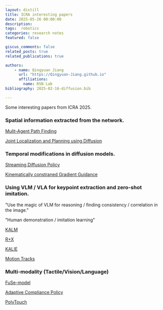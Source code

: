 ```yaml
---
layout: distill
title: ICRA interesting papers
date: 2025-05-26 00:00:00
description: 
tags:  robotics
categories: research notes
featured: false

giscus_comments: false
related_posts: true
related_publications: true

authors:
    - name: Qingyuan Jiang
      url: "https://Qingyuan-Jiang.github.io"
      affiliations:
        name: RSN Lab
bibliography: 2025-02-16-diffusion.bib

---
```


Some interesting papers from ICRA 2025.

### Spatial information extracted from the network.

[Mulit-Agent Path Finding](https://arxiv.org/pdf/2410.21415)

[Joint Localization and Planning using Diffusion](https://arxiv.org/pdf/2409.17995)


### Temporal modifications in diffusion models.

[Streaming Diffusion Policy](https://streaming-diffusion-policy.github.io/)

[Kinematically constraned Gradient Guidance](https://arxiv.org/pdf/2409.15528)

### Using VLM / VLA for keypoint extraction and zero-shot imitation.

"Use the magic of VLM for reasoning / finding consistency / correlation in the image."

"Human demonstration / imitation learning"

[KALM](https://arxiv.org/pdf/2410.23254)

[R+X](https://arxiv.org/pdf/2407.12957)

[KALIE](https://arxiv.org/pdf/2409.14066)

[Motion Tracks](https://arxiv.org/pdf/2501.06994)

### Multi-modality (Tactile/Vision/Language)

[FuSe-model](https://arxiv.org/pdf/2501.04693)

[Adaptive Compliance Policy](https://arxiv.org/pdf/2410.09309)

[PolyTouch](https://arxiv.org/pdf/2504.19341)